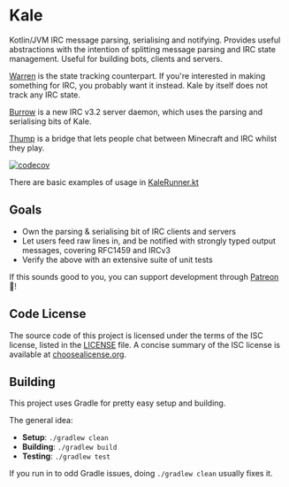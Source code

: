 # Kale
Kotlin/JVM IRC message parsing, serialising and notifying. Provides useful abstractions with the intention of splitting message parsing and IRC state management. Useful for building bots, clients and servers.

[Warren](https://github.com/WillowChat/Warren) is the state tracking counterpart. If you're interested in making something for IRC, you probably want it instead. Kale by itself does not track any IRC state.

[Burrow](https://github.com/WillowChat/Burrow) is a new IRC v3.2 server daemon, which uses the parsing and serialising bits of Kale.

[Thump](https://github.com/WillowChat/Thump) is a bridge that lets people chat between Minecraft and IRC whilst they play.

[![codecov](https://codecov.io/gh/WillowChat/Kale/branch/develop/graph/badge.svg)](https://codecov.io/gh/WillowChat/Kale)

There are basic examples of usage in [KaleRunner.kt](src/main/kotlin/chat/willow/kale/KaleRunner.kt)

## Goals

* Own the parsing & serialising bit of IRC clients and servers
* Let users feed raw lines in, and be notified with strongly typed output messages, covering RFC1459 and IRCv3
* Verify the above with an extensive suite of unit tests

If this sounds good to you, you can support development through [Patreon](https://crrt.io/patreon) 🎉!

## Code License
The source code of this project is licensed under the terms of the ISC license, listed in the [LICENSE](LICENSE.md) file. A concise summary of the ISC license is available at [choosealicense.org](http://choosealicense.com/licenses/isc/).

## Building
This project uses Gradle for pretty easy setup and building.

The general idea:
* **Setup**: `./gradlew clean`
* **Building**: `./gradlew build`
* **Testing**: `./gradlew test`

If you run in to odd Gradle issues, doing `./gradlew clean` usually fixes it.
